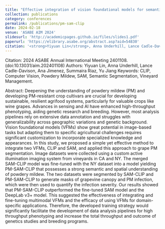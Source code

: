 ```yaml
---
title: "Effective integration of vision foundational models for semantic segmentation to quantify grape foliage powdery mildew infection"
collection: publications
category: conferences
permalink: /publications/pm-sam-clip
date: 2024-02-18
venue: 'ASABE AIM 2024'
slidesurl: 'http://academicpages.github.io/files/slides1.pdf'
paperurl: 'https://elibrary.asabe.org/abstract.asp?aid=54830'
citation: '<strong>Yiyuan Lin</strong>, Anna Underhill, Lance Cadle-Davison, Ana Jimenez, Summaira Riaz, Yu Jiang, 2024 ASABE Annual International Meeting, 1'
---
```


Citation:  2024 ASABE Annual International Meeting  2401108.(doi:10.13031/aim.202401108)
Authors:   Yiyuan Lin, Anna Underhill, Lance Cadle-Davison, Ana Jimenez, Summaira Riaz, Yu Jiang
Keywords:   CLIP, Computer Vision, Powdery Mildew, SAM, Semantic Segmentation, Vineyard Management.

Abstract: Deepening the understanding of powdery mildew (PM) and developing PM-resistant crop cultivars are crucial for developing sustainable, resilient agrifood systems, particularly for valuable crops like wine grapes. Advances in sensing and AI have enhanced high-throughput phenotyping, aiding genetic research and breeding. However, most analysis pipelines rely on extensive data annotation and struggles with generalizability across geographic variations and genetic background. Vision foundational models (VFMs) show great potential in image-based tasks but adapting them to specific agricultural challenges requires significant customization to incorporate specialized knowledge and appearances. In this study, we proposed a simple yet effective method to integrate two VFMs, CLIP and SAM, and applied this approach to grape PM segmentation. Image datasets were collected using a custom active illumination imaging system from vineyards in CA and NY. The merged SAM-CLIP model was fine-tuned with the NY dataset into a model yielding PM-SAM-CLIP that possesses a strong semantic and spatial understanding of powdery mildew. The two datasets were segmented by SAM-CLIP and PM-SAM-CLIP to generate masks of grapevine canopy and PM infection, which were then used to quantify the infection severity. Our results showed that PM-SAM-CLIP outperformed the fine-tuned SAM model and the DeepLab v3+ model. This suggested the effectiveness of integrating and fine-tuning multimodal VFMs and the efficacy of using VFMs for domain-specific applications. Therefore, the developed training strategy would significantly facilitate the development of data analysis pipelines for high throughput phenotyping and increase the total throughput and outcome of genetics studies and breeding programs.